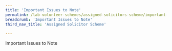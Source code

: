 ```yaml
---
title: 'Important Issues to Note'
permalink: /lab-volunteer-schemes/assigned-solicitors-scheme/important-issues-to-note/
breadcrumb: 'Important Issues to Note'
third_nav_title: 'Assigned Solicitor Scheme'

---
```


Important Issues to Note
